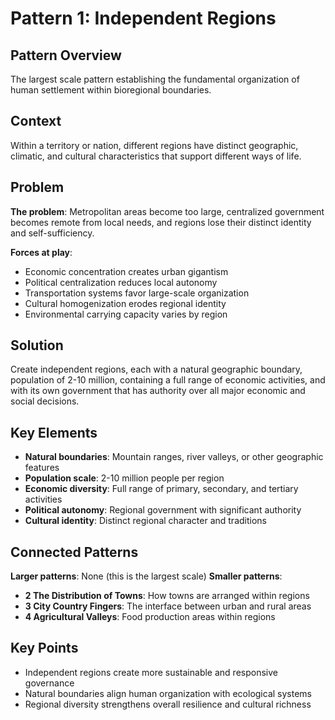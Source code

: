 # Pattern 1: Independent Regions

## Pattern Overview
The largest scale pattern establishing the fundamental organization of human settlement within bioregional boundaries.

## Context
Within a territory or nation, different regions have distinct geographic, climatic, and cultural characteristics that support different ways of life.

## Problem
**The problem**: Metropolitan areas become too large, centralized government becomes remote from local needs, and regions lose their distinct identity and self-sufficiency.

**Forces at play**:
- Economic concentration creates urban gigantism
- Political centralization reduces local autonomy
- Transportation systems favor large-scale organization
- Cultural homogenization erodes regional identity
- Environmental carrying capacity varies by region

## Solution
Create independent regions, each with a natural geographic boundary, population of 2-10 million, containing a full range of economic activities, and with its own government that has authority over all major economic and social decisions.

## Key Elements
- **Natural boundaries**: Mountain ranges, river valleys, or other geographic features
- **Population scale**: 2-10 million people per region  
- **Economic diversity**: Full range of primary, secondary, and tertiary activities
- **Political autonomy**: Regional government with significant authority
- **Cultural identity**: Distinct regional character and traditions

## Connected Patterns
**Larger patterns**: None (this is the largest scale)
**Smaller patterns**: 
- **2 The Distribution of Towns**: How towns are arranged within regions
- **3 City Country Fingers**: The interface between urban and rural areas
- **4 Agricultural Valleys**: Food production areas within regions

## Key Points
- Independent regions create more sustainable and responsive governance
- Natural boundaries align human organization with ecological systems
- Regional diversity strengthens overall resilience and cultural richness